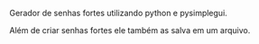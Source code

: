 Gerador de senhas fortes utilizando python e pysimplegui.

Além de criar senhas fortes ele também as salva em um arquivo.
